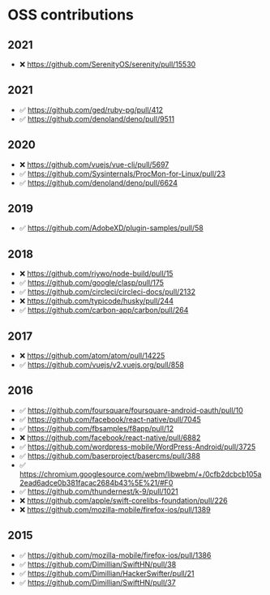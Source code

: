 # OSS contributions


## 2021

- ❌ https://github.com/SerenityOS/serenity/pull/15530


## 2021

- ✅ https://github.com/ged/ruby-pg/pull/412
- ✅ https://github.com/denoland/deno/pull/9511


## 2020

- ❌ https://github.com/vuejs/vue-cli/pull/5697
- ✅ https://github.com/Sysinternals/ProcMon-for-Linux/pull/23
- ✅ https://github.com/denoland/deno/pull/6624


## 2019

- ✅ https://github.com/AdobeXD/plugin-samples/pull/58

## 2018

- ❌ https://github.com/riywo/node-build/pull/15
- ✅ https://github.com/google/clasp/pull/175
- ✅ https://github.com/circleci/circleci-docs/pull/2132
- ❌ https://github.com/typicode/husky/pull/244
- ✅ https://github.com/carbon-app/carbon/pull/264


## 2017

- ❌ https://github.com/atom/atom/pull/14225
- ✅ https://github.com/vuejs/v2.vuejs.org/pull/858


## 2016

- ✅ https://github.com/foursquare/foursquare-android-oauth/pull/10
- ✅ https://github.com/facebook/react-native/pull/7045
- ✅ https://github.com/fbsamples/f8app/pull/12
- ❌ https://github.com/facebook/react-native/pull/6882
- ✅ https://github.com/wordpress-mobile/WordPress-Android/pull/3725
- ✅ https://github.com/baserproject/basercms/pull/388
- ✅ https://chromium.googlesource.com/webm/libwebm/+/0cfb2dcbcb105a2ead6adce0b381facac2684b43%5E%21/#F0
- ✅ https://github.com/thundernest/k-9/pull/1021
- ❌ https://github.com/apple/swift-corelibs-foundation/pull/226
- ❌ https://github.com/mozilla-mobile/firefox-ios/pull/1389


## 2015

- ✅ https://github.com/mozilla-mobile/firefox-ios/pull/1386
- ✅ https://github.com/Dimillian/SwiftHN/pull/38
- ✅ https://github.com/Dimillian/HackerSwifter/pull/21
- ✅ https://github.com/Dimillian/SwiftHN/pull/37
